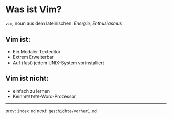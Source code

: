 
# Was ist Vim?

`vim`, noun
    aus dem lateinischen:
    _Energie, Enthusiasmus_
    
## Vim ist:
* Ein Modaler Texteditor
* Extrem Erweiterbar
* Auf (fast) jedem UNIX-System vorinstalliert

## Vim ist nicht:
* einfach zu lernen
* Kein `WYSIWYG`-Word-Prozessor








-----
prev: `index.md`
next: `geschichte/vorher1.md`
